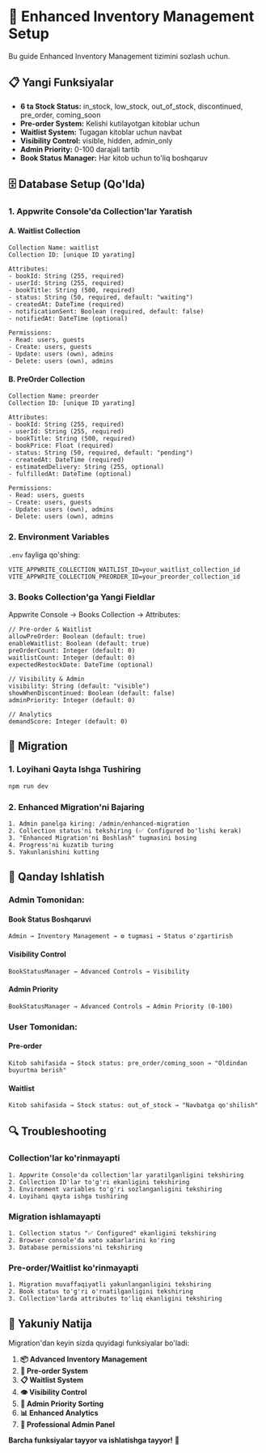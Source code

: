 # 🚀 Enhanced Inventory Management Setup

Bu guide Enhanced Inventory Management tizimini sozlash uchun.

## 📋 Yangi Funksiyalar

- **6 ta Stock Status:** in_stock, low_stock, out_of_stock, discontinued, pre_order, coming_soon
- **Pre-order System:** Kelishi kutilayotgan kitoblar uchun
- **Waitlist System:** Tugagan kitoblar uchun navbat
- **Visibility Control:** visible, hidden, admin_only
- **Admin Priority:** 0-100 darajali tartib
- **Book Status Manager:** Har kitob uchun to'liq boshqaruv

## 🗄️ Database Setup (Qo'lda)

### 1. Appwrite Console'da Collection'lar Yaratish

#### A. Waitlist Collection
```
Collection Name: waitlist
Collection ID: [unique ID yarating]

Attributes:
- bookId: String (255, required)
- userId: String (255, required) 
- bookTitle: String (500, required)
- status: String (50, required, default: "waiting")
- createdAt: DateTime (required)
- notificationSent: Boolean (required, default: false)
- notifiedAt: DateTime (optional)

Permissions:
- Read: users, guests
- Create: users, guests
- Update: users (own), admins
- Delete: users (own), admins
```

#### B. PreOrder Collection
```
Collection Name: preorder
Collection ID: [unique ID yarating]

Attributes:
- bookId: String (255, required)
- userId: String (255, required)
- bookTitle: String (500, required)
- bookPrice: Float (required)
- status: String (50, required, default: "pending")
- createdAt: DateTime (required)
- estimatedDelivery: String (255, optional)
- fulfilledAt: DateTime (optional)

Permissions:
- Read: users, guests
- Create: users, guests
- Update: users (own), admins
- Delete: users (own), admins
```

### 2. Environment Variables

`.env` fayliga qo'shing:
```env
VITE_APPWRITE_COLLECTION_WAITLIST_ID=your_waitlist_collection_id
VITE_APPWRITE_COLLECTION_PREORDER_ID=your_preorder_collection_id
```

### 3. Books Collection'ga Yangi Fieldlar

Appwrite Console → Books Collection → Attributes:
```
// Pre-order & Waitlist
allowPreOrder: Boolean (default: true)
enableWaitlist: Boolean (default: true) 
preOrderCount: Integer (default: 0)
waitlistCount: Integer (default: 0)
expectedRestockDate: DateTime (optional)

// Visibility & Admin
visibility: String (default: "visible")
showWhenDiscontinued: Boolean (default: false)
adminPriority: Integer (default: 0)

// Analytics
demandScore: Integer (default: 0)
```

## 🚀 Migration

### 1. Loyihani Qayta Ishga Tushiring
```bash
npm run dev
```

### 2. Enhanced Migration'ni Bajaring
```
1. Admin panelga kiring: /admin/enhanced-migration
2. Collection status'ni tekshiring (✅ Configured bo'lishi kerak)
3. "Enhanced Migration'ni Boshlash" tugmasini bosing
4. Progress'ni kuzatib turing
5. Yakunlanishini kutting
```

## 🎯 Qanday Ishlatish

### Admin Tomonidan:

#### Book Status Boshqaruvi
```
Admin → Inventory Management → ⚙️ tugmasi → Status o'zgartirish
```

#### Visibility Control
```
BookStatusManager → Advanced Controls → Visibility
```

#### Admin Priority
```
BookStatusManager → Advanced Controls → Admin Priority (0-100)
```

### User Tomonidan:

#### Pre-order
```
Kitob sahifasida → Stock status: pre_order/coming_soon → "Oldindan buyurtma berish"
```

#### Waitlist
```
Kitob sahifasida → Stock status: out_of_stock → "Navbatga qo'shilish"
```

## 🔍 Troubleshooting

### Collection'lar ko'rinmayapti
```
1. Appwrite Console'da collection'lar yaratilganligini tekshiring
2. Collection ID'lar to'g'ri ekanligini tekshiring
3. Environment variables to'g'ri sozlanganligini tekshiring
4. Loyihani qayta ishga tushiring
```

### Migration ishlamayapti
```
1. Collection status "✅ Configured" ekanligini tekshiring
2. Browser console'da xato xabarlarini ko'ring
3. Database permissions'ni tekshiring
```

### Pre-order/Waitlist ko'rinmayapti
```
1. Migration muvaffaqiyatli yakunlanganligini tekshiring
2. Book status to'g'ri o'rnatilganligini tekshiring
3. Collection'larda attributes to'liq ekanligini tekshiring
```

## 🎉 Yakuniy Natija

Migration'dan keyin sizda quyidagi funksiyalar bo'ladi:

1. **📦 Advanced Inventory Management**
2. **🔔 Pre-order System**
3. **📋 Waitlist System**
4. **👁️ Visibility Control**
5. **👑 Admin Priority Sorting**
6. **📊 Enhanced Analytics**
7. **🚀 Professional Admin Panel**

**Barcha funksiyalar tayyor va ishlatishga tayyor!** 🎯